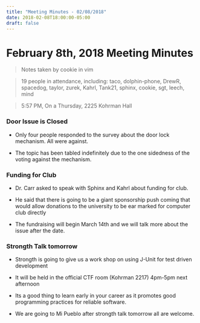 ```yaml
---
title: "Meeting Minutes - 02/08/2018"
date: 2018-02-08T18:00:00-05:00
draft: false
---
```


# February 8th, 2018 Meeting Minutes
> Notes taken by cookie in vim

> 19 people in attendance, including: taco, dolphin-phone, DrewR, spacedog, taylor, zurek, Kahrl, Tank21, sphinx, cookie, sgt, leech, mind

> 5:57 PM, On a Thursday, 2225 Kohrman Hall

### Door Issue is Closed

- Only four people responded to the survey about the door lock mechanism. All were against.

- The topic has been tabled indefinitely due to the one sidedness of the voting against the mechanism.


### Funding for Club

- Dr. Carr asked to speak with Sphinx and Kahrl about funding for club.

- He said that there is going to be a giant sponsorship push coming that would allow donations to the university to be ear marked for computer club directly

- The fundraising will begin March 14th and we will talk more about the issue after the date.  


### Strongth Talk tomorrow

- Strongth is going to give us a work shop on using J-Unit for test driven development 

- It will be held in the official CTF room (Kohrman 2217) 4pm-5pm next afternoon

- Its a good thing to learn early in your career as it promotes good programming practices for reliable software.

- We are going to Mi Pueblo after strongth talk tomorrow all are welcome.
